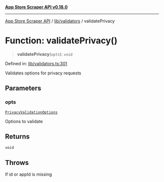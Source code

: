 [**App Store Scraper API v0.18.0**](../../../README.md)

***

[App Store Scraper API](../../../modules.md) / [lib/validators](../README.md) / validatePrivacy

# Function: validatePrivacy()

> **validatePrivacy**(`opts`): `void`

Defined in: [lib/validators.ts:301](https://github.com/facundoolano/app-store-scraper/blob/1e0c65b171e0bad4a38692c4616a992bb494cdd4/lib/validators.ts#L301)

Validates options for privacy requests

## Parameters

### opts

[`PrivacyValidationOptions`](../interfaces/PrivacyValidationOptions.md)

Options to validate

## Returns

`void`

## Throws

If id or appId is missing
